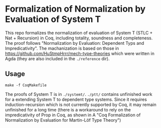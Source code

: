 # Formalization of Normalization by Evaluation of System T

This repo formalizes the normalization of evaluation of System T (STLC + Nat + Recursion) in Coq, including totality, soundness and completeness. The proof follows "Normalization by Evaluation: Dependent Typs and Impredicativity". The machanization is based on those in https://github.com/HuStmpHrrr/mech-type-theories which were written in Agda (they are also included in the `./reference` dir).

## Usage 

```
make -f CoqMakefile
```

The proofs of System T is in `./systemt/`. `./ptt/` contains unfinished work for a extending System T to dependent type systems. Since it requires induction-recursion which is not currently supported by Coq, it may remain unfinished for a long time (there is a workaround to rely on the impredicativity of Prop in Coq, as shown in A "Coq Formalization of Normalization by Evaluation for Martin-Löf Type Theory")

